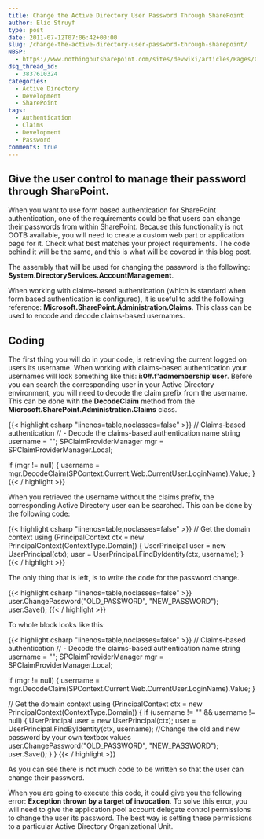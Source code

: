 ```yaml
---
title: Change the Active Directory User Password Through SharePoint
author: Elio Struyf
type: post
date: 2011-07-12T07:06:42+00:00
slug: /change-the-active-directory-user-password-through-sharepoint/
NBSP:
  - https://www.nothingbutsharepoint.com/sites/devwiki/articles/Pages/Change-the-Active-Directory-User-Password-Through-SharePoint.aspx
dsq_thread_id:
  - 3837610324
categories:
  - Active Directory
  - Development
  - SharePoint
tags:
  - Authentication
  - Claims
  - Development
  - Password
comments: true
---
```


## Give the user control to manage their password through SharePoint.

When you want to use form based authentication for SharePoint authentication, one of the requirements could be that users can change their passwords from within SharePoint. Because this functionality is not OOTB available, you will need to create a custom web part or application page for it. Check what best matches your project requirements. The code behind it will be the same, and this is what will be covered in this blog post.

The assembly that will be used for changing the password is the following: **System.DirectoryServices.AccountManagement**.

When working with claims-based authentication (which is standard when form based authentication is configured), it is useful to add the following reference: **Microsoft.SharePoint.Administration.Claims**. This class can be used to encode and decode claims-based usernames.

## Coding

The first thing you will do in your code, is retrieving the current logged on users its username. When working with claims-based authentication your usernames will look something like this: **i:0#.f'admembership'user**. Before you can search the corresponding user in your Active Directory environment, you will need to decode the claim prefix from the username. This can be done with the **DecodeClaim** method from the **Microsoft.SharePoint.Administration.Claims** class.

{{< highlight csharp "linenos=table,noclasses=false" >}}
// Claims-based authentication
// - Decode the claims-based authentication name
string username = "";
SPClaimProviderManager mgr = SPClaimProviderManager.Local;

if (mgr != null)
{
  username = mgr.DecodeClaim(SPContext.Current.Web.CurrentUser.LoginName).Value;
}
{{< / highlight >}}

When you retrieved the username without the claims prefix, the corresponding Active Directory user can be searched. This can be done by the following code:

{{< highlight csharp "linenos=table,noclasses=false" >}}
// Get the domain context
using (PrincipalContext ctx = new PrincipalContext(ContextType.Domain))
{
  UserPrincipal user = new UserPrincipal(ctx);
  user = UserPrincipal.FindByIdentity(ctx, username);
}
{{< / highlight >}}

The only thing that is left, is to write the code for the password change.

{{< highlight csharp "linenos=table,noclasses=false" >}}
user.ChangePassword("OLD_PASSWORD", "NEW_PASSWORD");
user.Save();
{{< / highlight >}}

To whole block looks like this:

{{< highlight csharp "linenos=table,noclasses=false" >}}
// Claims-based authentication
// - Decode the claims-based authentication name
string username = "";
SPClaimProviderManager mgr = SPClaimProviderManager.Local;

if (mgr != null)
{
  username = mgr.DecodeClaim(SPContext.Current.Web.CurrentUser.LoginName).Value;
}

// Get the domain context
using (PrincipalContext ctx = new PrincipalContext(ContextType.Domain))
{ 
  if (username != "" && username != null)
  {
    UserPrincipal user = new UserPrincipal(ctx);
    user = UserPrincipal.FindByIdentity(ctx, username);
    //Change the old and new password by your own textbox values
    user.ChangePassword("OLD_PASSWORD", "NEW_PASSWORD");
    user.Save();
  }
}
{{< / highlight >}}

As you can see there is not much code to be written so that the user can change their password.

When you are going to execute this code, it could give you the following error: **Exception thrown by a target of invocation**. To solve this error, you will need to give the application pool account delegate control permissions to change the user its password. The best way is setting these permissions to a particular Active Directory Organizational Unit.